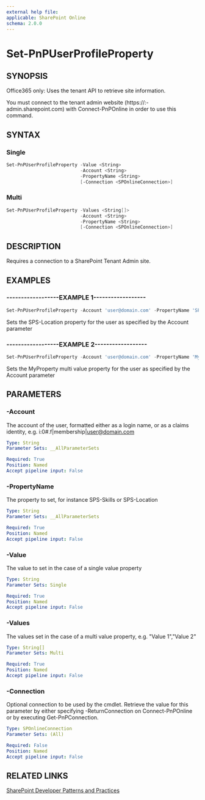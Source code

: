 ```yaml
---
external help file:
applicable: SharePoint Online
schema: 2.0.0
---
```

# Set-PnPUserProfileProperty

## SYNOPSIS
Office365 only: Uses the tenant API to retrieve site information.

You must connect to the tenant admin website (https://:<tenant>-admin.sharepoint.com) with Connect-PnPOnline in order to use this command. 


## SYNTAX 

### Single
```powershell
Set-PnPUserProfileProperty -Value <String>
                           -Account <String>
                           -PropertyName <String>
                           [-Connection <SPOnlineConnection>]
```

### Multi
```powershell
Set-PnPUserProfileProperty -Values <String[]>
                           -Account <String>
                           -PropertyName <String>
                           [-Connection <SPOnlineConnection>]
```

## DESCRIPTION
Requires a connection to a SharePoint Tenant Admin site.

## EXAMPLES

### ------------------EXAMPLE 1------------------
```powershell
Set-PnPUserProfileProperty -Account 'user@domain.com' -PropertyName 'SPS-Location' -Value 'Stockholm'
```

Sets the SPS-Location property for the user as specified by the Account parameter

### ------------------EXAMPLE 2------------------
```powershell
Set-PnPUserProfileProperty -Account 'user@domain.com' -PropertyName 'MyProperty' -Values 'Value 1','Value 2'
```

Sets the MyProperty multi value property for the user as specified by the Account parameter

## PARAMETERS

### -Account
The account of the user, formatted either as a login name, or as a claims identity, e.g. i:0#.f|membership|user@domain.com

```yaml
Type: String
Parameter Sets: __AllParameterSets

Required: True
Position: Named
Accept pipeline input: False
```

### -PropertyName
The property to set, for instance SPS-Skills or SPS-Location

```yaml
Type: String
Parameter Sets: __AllParameterSets

Required: True
Position: Named
Accept pipeline input: False
```

### -Value
The value to set in the case of a single value property

```yaml
Type: String
Parameter Sets: Single

Required: True
Position: Named
Accept pipeline input: False
```

### -Values
The values set in the case of a multi value property, e.g. "Value 1","Value 2"

```yaml
Type: String[]
Parameter Sets: Multi

Required: True
Position: Named
Accept pipeline input: False
```

### -Connection
Optional connection to be used by the cmdlet. Retrieve the value for this parameter by either specifying -ReturnConnection on Connect-PnPOnline or by executing Get-PnPConnection.

```yaml
Type: SPOnlineConnection
Parameter Sets: (All)

Required: False
Position: Named
Accept pipeline input: False
```

## RELATED LINKS

[SharePoint Developer Patterns and Practices](https://aka.ms/sppnp)
